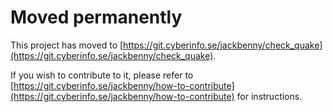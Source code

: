 # Moved permanently

This project has moved to [https://git.cyberinfo.se/jackbenny/check_quake](https://git.cyberinfo.se/jackbenny/check_quake).

If you wish to contribute to it, please refer to [https://git.cyberinfo.se/jackbenny/how-to-contribute](https://git.cyberinfo.se/jackbenny/how-to-contribute) for instructions.
